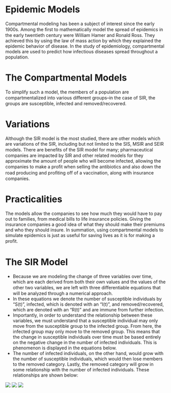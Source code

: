 # Epidemic Models

Compartmental modeling has been a subject of interest since the early 1900s. Among the ﬁrst to mathematically model the spread of epidemics in the early twentieth century were William Hamer and Ronald Ross. They achieved this by using the law of mass action by which they explained the epidemic behavior of disease. In the study of epidemiology, compartmental models are used to predict how infectious diseases spread throughout a population.

# The Compartmental Models
To simplify such a model, the members of a population are compartmentalized into various diﬀerent groups–in the case of SIR, the groups are susceptible, infected and removed/recovered.

# Variations
Although the SIR model is the most studied, there are other models which are variations of the SIR, including but not limited to the SIS, MSIR and SEIR models. There are beneﬁts of the SIR model for many; pharmaceutical companies are impacted by SIR and other related models for they approximate the amount of people who will become infected, allowing the companies to make a proﬁt when selling the antibiotics and also down the road producing and proﬁting oﬀ of a vaccination, along with insurance companies.

# Practicalities
The models allow the companies to see how much they would have to pay out to families, from medical bills to life insurance policies. Giving the insurance companies a good idea of what they should make their premiums and who they should insure. In summation, using compartmental models to simulate epidemics is just as useful for saving lives as it is for making a proﬁt.

# The SIR Model
* Because we are modeling the change of three variables over time, which are each derived from both their own values and the values of the other two variables, we are left with three diﬀerentiable equations that will be analyzed through a numerical approach.
* In these equations we denote the number of susceptible individuals by “S(t)”, infected, which is denoted with an “I(t)”, and removed/recovered, which are denoted with an “R(t)” and are immune from further infection.
* Importantly, in order to understand the relationship between these variables, we must understand that a susceptible individual may only move from the susceptible group to the infected group. From here, the infected group may only move to the removed group. This means that the change in susceptible individuals over time must be based entirely on the negative change in the number of infected individuals. This is phenomenon is displayed in the equations below.
* The number of infected individuals, on the other hand, would grow with the number of susceptible individuals, which would then lose members to the removed category. Lastly, the removed category will grow in some relationship with the number of infected individuals. These relationships are shown below:

<img src="https://render.githubusercontent.com/render/math?math=\dfrac{dS}{dt}=-\alpha SI">
<img src="https://render.githubusercontent.com/render/math?math=\dfrac{dI}{dt}=\alpha SI - \beta I">
<img src="https://render.githubusercontent.com/render/math?math=\dfrac{dR}{dt}=\beta I">

